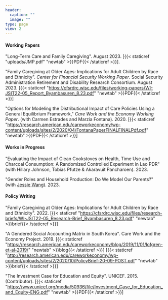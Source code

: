 ```yaml
---
header:
  caption: ""
  image: ""
type: page
view: 2
---
```


#### Working Papers
  
"Long-Term Care and Family Caregiving". August 2023. [{{< staticref "uploads/JMP.pdf" "newtab" >}}PDF{{< /staticref >}}].

"Family Caregiving at Older Ages: Implications for Adult Children by Race and Ethnicity". <em>Center for Financial Security Working Paper</em>. Social Security Administration Retirement and Disability Research Consortium. August 2023. [{{< staticref "https://cfsrdrc.wisc.edu/files/working-papers/WI-JSIT22-05_Report_Byambasuren_8.23.pdf" "newtab" >}}PDF{{< /staticref >}}]

"Options for Modeling the Distributional Impact of Care Policies Using a General Equilibrium Framework," <em> Care Work and the Economy Working Paper</em>. (with Carmen Estrades and Marzia Fontana). 2020. [{{< staticref "https://research.american.edu/careworkeconomy/wp-content/uploads/sites/2/2020/04/FontanaPaperFINALFINALPdf.pdf" "newtab" >}}PDF{{< /staticref >}}] 
<br>

#### Works in Progress

"Evaluating the Impact of Clean Cookstoves on Health, Time Use and Charcoal Consumption: A Randomized Controlled Experiment in Lao PDR" (with Hillary Johnson, Tobias Pfutze & Akaravuit Pancharoen). 2023.
<br>

"Gender Roles and Household Production: Do We Model Our Parents?" (with [Jessie Wang](https://econjessiewang.weebly.com/)). 2023.

#### Policy Writing

"Family Caregiving at Older Ages: Implications for Adult Children by Race and Ethnicity". 2022. [{{< staticref "https://cfsrdrc.wisc.edu/files/research-briefs/WI-JSIT22-05_Research-Brief_Byambasuren_8.23.pdf" "newtab" >}}brief{{< /staticref >}}]

"A Gendered Social Accounting Matrix in South Korea". Care Work and the Economy Project. 2019. [{{< staticref "https://research.american.edu/careworkeconomy/blog/2019/11/01/lofgren-et-al-2019/" "newtab" >}}blog{{< /staticref >}}] [{{< staticref "http://research.american.edu/careworkeconomy/wp-content/uploads/sites/2/2020/10/PolicyBrief-20-09-POST.pdf" "newtab" >}}brief{{< /staticref >}}] 

"The Investment Case for Education and Equity". UNICEF. 2015. (Contributor). [{{< staticref "https://www.unicef.org/media/50936/file/Investment_Case_for_Education_and_Equity-ENG.pdf" "newtab" >}}PDF{{< /staticref >}}]




